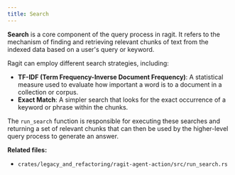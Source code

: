```yaml
---
title: Search
---
```


**Search** is a core component of the query process in ragit. It refers to the mechanism of finding and retrieving relevant chunks of text from the indexed data based on a user's query or keyword.

Ragit can employ different search strategies, including:

*   **TF-IDF (Term Frequency-Inverse Document Frequency)**: A statistical measure used to evaluate how important a word is to a document in a collection or corpus.
*   **Exact Match**: A simpler search that looks for the exact occurrence of a keyword or phrase within the chunks.

The `run_search` function is responsible for executing these searches and returning a set of relevant chunks that can then be used by the higher-level query process to generate an answer.

**Related files:**
- `crates/legacy_and_refactoring/ragit-agent-action/src/run_search.rs`
